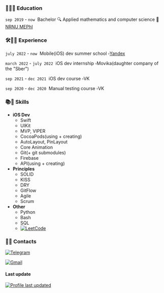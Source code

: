 ### 📝👨‍🎓&nbsp;Education

`sep 2019` - `now`&nbsp; Bachelor 🔍 Applied mathematics and computer science 🏢 [NRNU MEPhI](https://mephi.ru)

### 🛠👨‍💻&nbsp;Experience

`july 2022` - `now`&nbsp; Mobile(iOS) dev summer school ▫️[Yandex](https://github.com/yandex)

`march 2022` - `july 2022`&nbsp; iOS dev internship ▫️Movika(daughter company of the "Sber") 
<!-- с того сообщения 
-->

`sep 2021` - `dec 2021`&nbsp; iOS dev course ▫️VK

<!-- Познакомился со swift и создал свое первое приложение в команде ссылка
-->

`sep 2020` - `dec 2020`&nbsp; Manual testing course ▫️VK
  
<!--Изучил основы тестирования 
-->



<!--
### 🛠🐶&nbsp;Pet projects
-->

### 📚🧩&nbsp;Skills
- **iOS Dev**&nbsp;
  - Swift
  - UIKit
  - MVP, VIPER
  - CocoaPods(using + creating)
  - AutoLayout, PinLayout
  - Core Animation
  - Git(+ git submodules)
  - Firebase
  - API(using + creating)
- **Principles**&nbsp;
  - SOLID
  - KISS
  - DRY
  - GitFlow
  - Agile
  - Scrum
- **Other**&nbsp;
  - Python
  - Bash
  - SQL
  - [![LeetCode](https://img.shields.io/static/v1?label=LeetCode&message=T1mur&color=blue&logo=leetcode&logoColor=white&style=flat)](https://leetcode.com/T1mur337/)






### 📩📱&nbsp;Contacts

[![Telegram](https://img.shields.io/static/v1?label=Telegram&message=chieftim&color=blue&logo=telegram&logoColor=white&style=flat)](https://t.me/chieftim)

[![Gmail](https://img.shields.io/static/v1?label=Gmail&message=itimur317@gmail.com&color=blue&logo=gmail&logoColor=white&style=flat)](mailto:itimur317@gmail.com)

#### Last update

[![Profile last updated](https://img.shields.io/github/last-commit/itimur317/itimur317/master?label=Last%20updated&style=flat)](https://github.com/itimur317/itimur317/commits)


